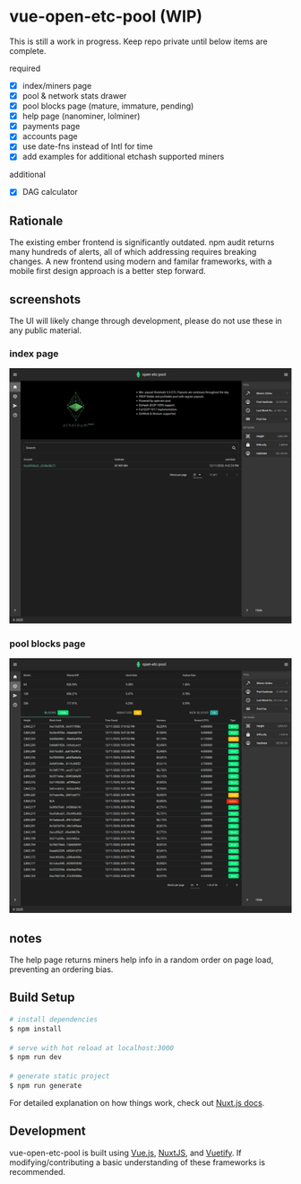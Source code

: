 # vue-open-etc-pool (WIP)

This is still a work in progress. Keep repo private until below items are complete.

required

- [x] index/miners page
- [x] pool & network stats drawer
- [x] pool blocks page (mature, immature, pending)
- [x] help page (nanominer, lolminer)
- [x] payments page
- [x] accounts page
- [x] use date-fns instead of Intl for time
- [x] add examples for additional etchash supported miners

additional

- [x] DAG calculator

## Rationale

The existing ember frontend is significantly outdated. npm audit returns many hundreds of alerts, all of which addressing requires breaking changes. A new frontend using modern and familar frameworks, with a mobile first design approach is a better step forward.

## screenshots

The UI will likely change through development, please do not use these in any public material.

### index page

![index/miners page](/screenshots/01.png?raw=true "index/miners page")

### pool blocks page

![pool blocks page](/screenshots/02.png?raw=true "pool blocks page")

## notes

The help page returns miners help info in a random order on page load, preventing an ordering bias.

## Build Setup

```bash
# install dependencies
$ npm install

# serve with hot reload at localhost:3000
$ npm run dev

# generate static project
$ npm run generate
```

For detailed explanation on how things work, check out [Nuxt.js docs](https://nuxtjs.org).

## Development

vue-open-etc-pool is built using [Vue.js](https://vuejs.org/), [NuxtJS](https://nuxtjs.org/), and [Vuetify](https://vuetifyjs.com/). If modifying/contributing a basic understanding of these frameworks is recommended.
